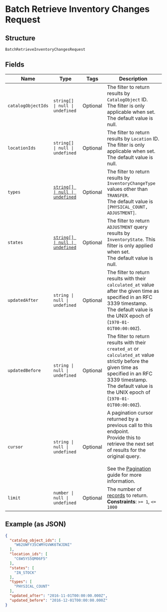 
# Batch Retrieve Inventory Changes Request

## Structure

`BatchRetrieveInventoryChangesRequest`

## Fields

| Name | Type | Tags | Description |
|  --- | --- | --- | --- |
| `catalogObjectIds` | `string[] \| null \| undefined` | Optional | The filter to return results by `CatalogObject` ID.<br/>The filter is only applicable when set. The default value is null. |
| `locationIds` | `string[] \| null \| undefined` | Optional | The filter to return results by `Location` ID.<br/>The filter is only applicable when set. The default value is null. |
| `types` | [`string[] \| null \| undefined`](../models/inventory-change-type.md) | Optional | The filter to return results by `InventoryChangeType` values other than `TRANSFER`.<br/>The default value is `[PHYSICAL_COUNT, ADJUSTMENT]`. |
| `states` | [`string[] \| null \| undefined`](../models/inventory-state.md) | Optional | The filter to return `ADJUSTMENT` query results by<br/>`InventoryState`. This filter is only applied when set.<br/>The default value is null. |
| `updatedAfter` | `string \| null \| undefined` | Optional | The filter to return results with their `calculated_at` value<br/>after the given time as specified in an RFC 3339 timestamp.<br/>The default value is the UNIX epoch of (`1970-01-01T00:00:00Z`). |
| `updatedBefore` | `string \| null \| undefined` | Optional | The filter to return results with their `created_at` or `calculated_at` value<br/>strictly before the given time as specified in an RFC 3339 timestamp.<br/>The default value is the UNIX epoch of (`1970-01-01T00:00:00Z`). |
| `cursor` | `string \| null \| undefined` | Optional | A pagination cursor returned by a previous call to this endpoint.<br/>Provide this to retrieve the next set of results for the original query.<br/><br/>See the [Pagination](https://developer.squareup.com/docs/working-with-apis/pagination) guide for more information. |
| `limit` | `number \| null \| undefined` | Optional | The number of [records](entity:InventoryChange) to return.<br/>**Constraints**: `>= 1`, `<= 1000` |

## Example (as JSON)

```json
{
  "catalog_object_ids": [
    "W62UWFY35CWMYGVWK6TWJDNI"
  ],
  "location_ids": [
    "C6W5YS5QM06F5"
  ],
  "states": [
    "IN_STOCK"
  ],
  "types": [
    "PHYSICAL_COUNT"
  ],
  "updated_after": "2016-11-01T00:00:00.000Z",
  "updated_before": "2016-12-01T00:00:00.000Z"
}
```

